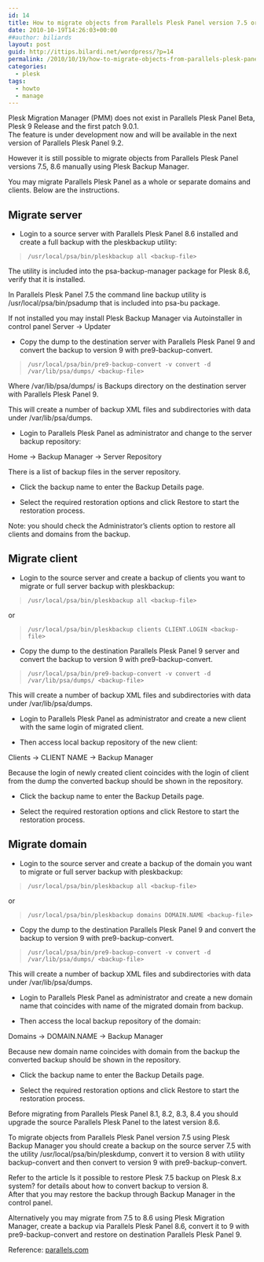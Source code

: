 ```yaml
---
id: 14
title: How to migrate objects from Parallels Plesk Panel version 7.5 or 8.6 to Parallels Plesk Panel 9
date: 2010-10-19T14:26:03+00:00
##author: biliards
layout: post
guid: http://ittips.bilardi.net/wordpress/?p=14
permalink: /2010/10/19/how-to-migrate-objects-from-parallels-plesk-panel-version-7-5-or-8-6-to-parallels-plesk-panel-9/
categories:
  - plesk
tags:
  - howto
  - manage
---
```

Plesk Migration Manager (PMM) does not exist in Parallels Plesk Panel Beta, Plesk 9 Release and the first patch 9.0.1.  
The feature is under development now and will be available in the next version of Parallels Plesk Panel 9.2.

However it is still possible to migrate objects from Parallels Plesk Panel versions 7.5, 8.6 manually using Plesk Backup Manager.

You may migrate Parallels Plesk Panel as a whole or separate domains and clients. Below are the instructions.

## Migrate server

- Login to a source server with Parallels Plesk Panel 8.6 installed and create a full backup with the pleskbackup utility:

> `/usr/local/psa/bin/pleskbackup all <backup-file>`

The utility is included into the psa-backup-manager package for Plesk 8.6, verify that it is installed.

In Parallels Plesk Panel 7.5 the command line backup utility is /usr/local/psa/bin/psadump that is included into psa-bu package.

If not installed you may install Plesk Backup Manager via Autoinstaller in control panel Server -> Updater

- Copy the dump to the destination server with Parallels Plesk Panel 9 and convert the backup to version 9 with pre9-backup-convert.

> `/usr/local/psa/bin/pre9-backup-convert -v convert -d /var/lib/psa/dumps/ <backup-file>`

Where /var/lib/psa/dumps/ is Backups directory on the destination server with Parallels Plesk Panel 9.

This will create a number of backup XML files and subdirectories with data under /var/lib/psa/dumps.

- Login to Parallels Plesk Panel as administrator and change to the server backup repository:

Home -> Backup Manager -> Server Repository

There is a list of backup files in the server repository.

- Click the backup name to enter the Backup Details page.

- Select the required restoration options and click Restore to start the restoration process.

Note: you should check the Administrator&#8217;s clients option to restore all clients and domains from the backup.

## Migrate client

- Login to the source server and create a backup of clients you want to migrate or full server backup with pleskbackup:

> `/usr/local/psa/bin/pleskbackup all <backup-file>`

or

> `/usr/local/psa/bin/pleskbackup clients CLIENT.LOGIN <backup-file>`

- Copy the dump to the destination Parallels Plesk Panel 9 server and convert the backup to version 9 with pre9-backup-convert.

> `/usr/local/psa/bin/pre9-backup-convert -v convert -d /var/lib/psa/dumps/ <backup-file>`

This will create a number of backup XML files and subdirectories with data under /var/lib/psa/dumps.

- Login to Parallels Plesk Panel as administrator and create a new client with the same login of migrated client.

- Then access local backup repository of the new client:

Clients -> CLIENT NAME -> Backup Manager

Because the login of newly created client coincides with the login of client from the dump the converted backup should be shown in the repository.

- Click the backup name to enter the Backup Details page.

- Select the required restoration options and click Restore to start the restoration process.

## Migrate domain

- Login to the source server and create a backup of the domain you want to migrate or full server backup with pleskbackup:

> `/usr/local/psa/bin/pleskbackup all <backup-file>`

or

> `/usr/local/psa/bin/pleskbackup domains DOMAIN.NAME <backup-file>`

- Copy the dump to the destination Parallels Plesk Panel 9 and convert the backup to version 9 with pre9-backup-convert.

> `/usr/local/psa/bin/pre9-backup-convert -v convert -d /var/lib/psa/dumps/ <backup-file>`

This will create a number of backup XML files and subdirectories with data under /var/lib/psa/dumps.

- Login to Parallels Plesk Panel as administrator and create a new domain name that coincides with name of the migrated domain from backup.

- Then access the local backup repository of the domain:

Domains -> DOMAIN.NAME -> Backup Manager

Because new domain name coincides with domain from the backup the converted backup should be shown in the repository.

- Click the backup name to enter the Backup Details page.

- Select the required restoration options and click Restore to start the restoration process.

Before migrating from Parallels Plesk Panel 8.1, 8.2, 8.3, 8.4 you should upgrade the source Parallels Plesk Panel to the latest version 8.6.

To migrate objects from Parallels Plesk Panel version 7.5 using Plesk Backup Manager you should create a backup on the source server 7.5 with the utility /usr/local/psa/bin/pleskdump, convert it to version 8 with utility backup-convert and then convert to version 9 with pre9-backup-convert.

Refer to the article Is it possible to restore Plesk 7.5 backup on Plesk 8.x system? for details about how to convert backup to version 8.  
After that you may restore the backup through Backup Manager in the control panel.

Alternatively you may migrate from 7.5 to 8.6 using Plesk Migration Manager, create a backup via Parallels Plesk Panel 8.6, convert it to 9 with pre9-backup-convert and restore on destination Parallels Plesk Panel 9.

Reference: [parallels.com](http://kb.parallels.com/en/5864)

